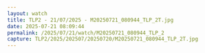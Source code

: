 ```yaml
---
layout: watch
title: TLP2 - 21/07/2025 - M20250721_080944_TLP_2T.jpg
date: 2025-07-21 08:09:44
permalink: /2025/07/21/watch/M20250721_080944_TLP_2
capture: TLP2/2025/202507/20250720/M20250721_080944_TLP_2T.jpg
---
```


